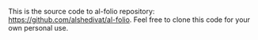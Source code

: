 This is the source code to al-folio repository: https://github.com/alshedivat/al-folio. Feel free to clone this code for your own personal use.